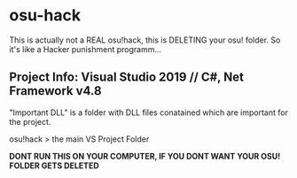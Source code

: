 # osu-hack
This is actually not a REAL osu!hack, this is DELETING your osu! folder. So it's like a Hacker punishment programm...

Project Info:
Visual Studio 2019 // C#, Net Framework v4.8
----
"Important DLL" is a folder with DLL files conatained which are important for the project.

osu!hack > the main VS Project Folder

**DONT RUN THIS ON YOUR COMPUTER, IF YOU DONT WANT YOUR OSU! FOLDER GETS DELETED**
